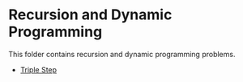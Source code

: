 # Recursion and Dynamic Programming

This folder contains recursion and dynamic programming problems.

* [Triple Step](Triple)  

